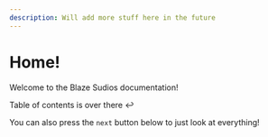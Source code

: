 ```yaml
---
description: Will add more stuff here in the future
---
```


# Home!

Welcome to the Blaze Sudios documentation!

Table of contents is over there ↩

You can also press the `next` button below to just look at everything!
